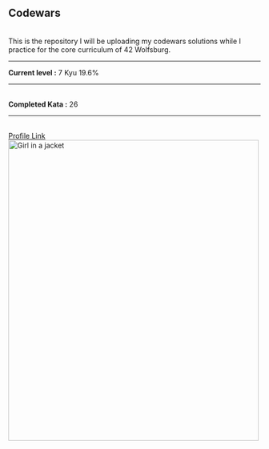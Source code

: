 ## Codewars
<br>
This is the repository I will be uploading my codewars solutions while I practice for the core curriculum of 42 Wolfsburg.
<hr>
<strong>Current level :</strong> 7 Kyu 19.6%
<hr>
<br>
<strong>Completed Kata :</strong> 26
<hr>
<br>
<a href="https://www.codewars.com/users/vasilisalmpanis">Profile Link</a>
<img src="https://www.biolibre.fr/en/articles/high-tech/codewars/194" alt="Girl in a jacket" width="500" height="600">
